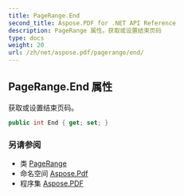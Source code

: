 ```yaml
---
title: PageRange.End
second_title: Aspose.PDF for .NET API Reference
description: PageRange 属性。获取或设置结束页码
type: docs
weight: 20
url: /zh/net/aspose.pdf/pagerange/end/
---
```

## PageRange.End 属性

获取或设置结束页码。

```csharp
public int End { get; set; }
```

### 另请参阅

* 类 [PageRange](../)
* 命名空间 [Aspose.Pdf](../../../aspose.pdf/)
* 程序集 [Aspose.PDF](../../../)